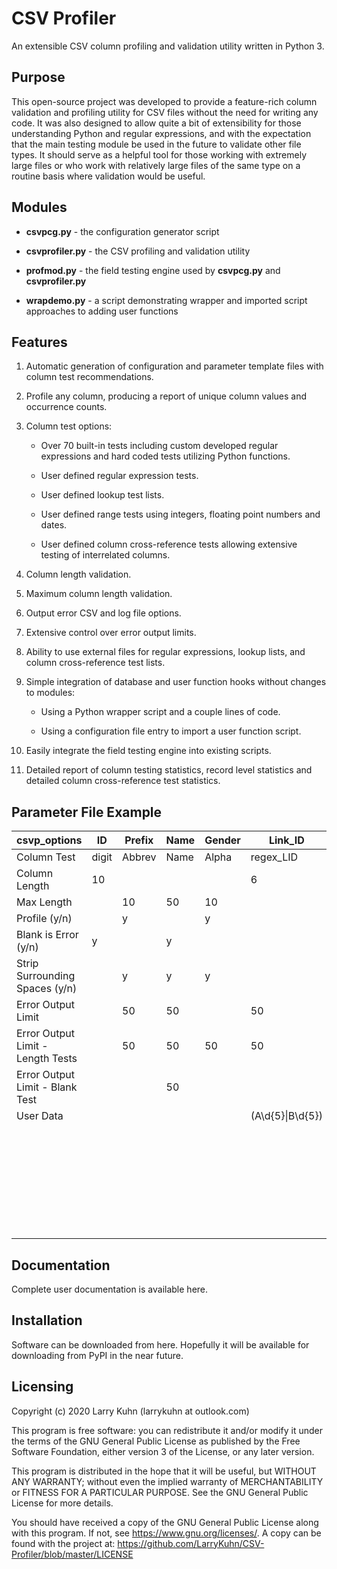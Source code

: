 # CSV Profiler

An extensible CSV column profiling and validation utility written in Python 3.

## Purpose

This open-source project was developed to provide a feature-rich column validation and profiling utility for CSV files without the need for writing any code.  It was also designed to allow quite a bit of extensibility for those understanding Python and regular expressions, and with the expectation that the main testing module be used in the future to validate other file types.  It should serve as a helpful tool for those working with extremely large files or who work with relatively large files of the same type on a routine basis where validation would be useful.

## Modules

* __<span>csvpcg.py</span>__ - the configuration generator script

* __<span>csvprofiler\.py</span>__ - the CSV profiling and validation utility

* __<span>profmod\.py</span>__ - the field testing engine used by __<span>csvpcg.py</span>__ and __<span>csvprofiler.py</span>__

* __<span>wrapdemo\.py</span>__ - a script demonstrating wrapper and imported script approaches to adding user functions

## Features

1. Automatic generation of configuration and parameter template files with column test recommendations.

2. Profile any column, producing a report of unique column values and occurrence counts.

3. Column test options:

    * Over 70 built-in tests including custom developed regular expressions and hard coded tests utilizing Python functions.

    * User defined regular expression tests.

    * User defined lookup test lists.

    * User defined range tests using integers, floating point numbers and dates.

    * User defined column cross-reference tests allowing extensive testing of interrelated columns.

4. Column length validation.

5. Maximum column length validation.

6. Output error CSV and log file options.

7. Extensive control over error output limits.

8. Ability to use external files for regular expressions, lookup lists, and column cross-reference test lists.

9. Simple integration of database and user function hooks without changes to modules:

    * Using a Python wrapper script and a couple lines of code.

    * Using a configuration file entry to import a user function script.

10. Easily integrate the field testing engine into existing scripts.

11. Detailed report of column testing statistics, record level statistics and detailed column cross-reference test statistics.

## Parameter File Example

csvp_options | ID | Prefix | Name | Gender | Link_ID | Dept | Territory | T_State
------------ | -- | ------ | ---- | ------ | ------- | ---- | --------- | -------
Column Test | digit | Abbrev | Name | Alpha | regex_LID | lookup_Dept | xcheck_T | xcheck_T
Column Length | 10 |  |  |  | 6 |  |  |
Max Length |  | 10 | 50 | 10 |  | 10 | 2 | 2
Profile (y/n) |  | y |  | y |  | y | y | y
Blank is Error (y/n) | y |  | y |  |  | y |  |
Strip Surrounding Spaces (y/n) |  | y | y | y  |  | y | y | y
Error Output Limit |  | 50 | 50 |  | 50 |  | 50 | 50
Error Output Limit - Length Tests |  | 50 | 50 | 50 | 50 |  | 50 | 50
Error Output Limit - Blank Test |  |  | 50 |  |  |  |  |
User Data |  |  |  |  | (A\d{5}\|B\d{5}) | Admin | nothing | nothing
 |  |  |  |  |  |  | Finance | E | (PA\|NY)
 |  |  |  |  |  |  | HR | SE | FL
 |  |  |  |  |  |  | Training | MW | (IL\|WI)
 |  |  |  |  |  |  | Sales | S | TX
 |  |  |  |  |  |  | Ops | NW | (WA\|WY)
 |  |  |  |  |  |  |  | W | CA
 |  |  |  |  |  |  |  | G | range(1:99)

## Documentation

Complete user documentation is available here.

## Installation

Software can be downloaded from here.  Hopefully it will be available for downloading from PyPI in the near future.

## Licensing

Copyright (c) 2020 Larry Kuhn (larrykuhn at outlook.com)

This program is free software: you can redistribute it and/or modify
it under the terms of the GNU General Public License as published by
the Free Software Foundation, either version 3 of the License, or
any later version.

This program is distributed in the hope that it will be useful,
but WITHOUT ANY WARRANTY; without even the implied warranty of
MERCHANTABILITY or FITNESS FOR A PARTICULAR PURPOSE.  See the
GNU General Public License for more details.

You should have received a copy of the GNU General Public License
along with this program.  If not, see <https://www.gnu.org/licenses/>.
A copy can be found with the project at:
    https://github.com/LarryKuhn/CSV-Profiler/blob/master/LICENSE
